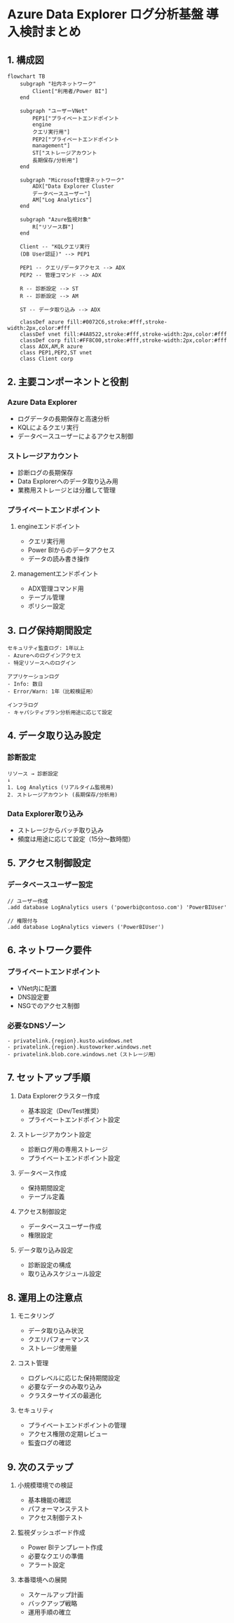 # Azure Data Explorer ログ分析基盤 導入検討まとめ

## 1. 構成図

```mermaid
flowchart TB
    subgraph "社内ネットワーク"
        Client["利用者/Power BI"]
    end

    subgraph "ユーザーVNet"
        PEP1["プライベートエンドポイント
        engine
        クエリ実行用"]
        PEP2["プライベートエンドポイント
        management"]
        ST["ストレージアカウント
        長期保存/分析用"]
    end

    subgraph "Microsoft管理ネットワーク"
        ADX["Data Explorer Cluster
        データベースユーザー"]
        AM["Log Analytics"]
    end

    subgraph "Azure監視対象"
        R["リソース群"]
    end

    Client -- "KQLクエリ実行
    (DB User認証)" --> PEP1
    
    PEP1 -- クエリ/データアクセス --> ADX
    PEP2 -- 管理コマンド --> ADX
    
    R -- 診断設定 --> ST
    R -- 診断設定 --> AM
    
    ST -- データ取り込み --> ADX

    classDef azure fill:#0072C6,stroke:#fff,stroke-width:2px,color:#fff
    classDef vnet fill:#4A8522,stroke:#fff,stroke-width:2px,color:#fff
    classDef corp fill:#FF8C00,stroke:#fff,stroke-width:2px,color:#fff
    class ADX,AM,R azure
    class PEP1,PEP2,ST vnet
    class Client corp
```

## 2. 主要コンポーネントと役割

### Azure Data Explorer
- ログデータの長期保存と高速分析
- KQLによるクエリ実行
- データベースユーザーによるアクセス制御

### ストレージアカウント
- 診断ログの長期保存
- Data Explorerへのデータ取り込み用
- 業務用ストレージとは分離して管理

### プライベートエンドポイント
1. engineエンドポイント
   - クエリ実行用
   - Power BIからのデータアクセス
   - データの読み書き操作

2. managementエンドポイント
   - ADX管理コマンド用
   - テーブル管理
   - ポリシー設定

## 3. ログ保持期間設定

```
セキュリティ監査ログ: 1年以上
- Azureへのログインアクセス
- 特定リソースへのログイン

アプリケーションログ
- Info: 数日
- Error/Warn: 1年（比較検証用）

インフラログ
- キャパシティプラン分析用途に応じて設定
```

## 4. データ取り込み設定

### 診断設定
```
リソース → 診断設定
↓
1. Log Analytics (リアルタイム監視用)
2. ストレージアカウント (長期保存/分析用)
```

### Data Explorer取り込み
- ストレージからバッチ取り込み
- 頻度は用途に応じて設定（15分～数時間）

## 5. アクセス制御設定

### データベースユーザー設定
```kql
// ユーザー作成
.add database LogAnalytics users ('powerbi@contoso.com') 'PowerBIUser'

// 権限付与
.add database LogAnalytics viewers ('PowerBIUser')
```

## 6. ネットワーク要件

### プライベートエンドポイント
- VNet内に配置
- DNS設定要
- NSGでのアクセス制御

### 必要なDNSゾーン
```
- privatelink.{region}.kusto.windows.net
- privatelink.{region}.kustoworker.windows.net
- privatelink.blob.core.windows.net（ストレージ用）
```

## 7. セットアップ手順

1. Data Explorerクラスター作成
   - 基本設定（Dev/Test推奨）
   - プライベートエンドポイント設定

2. ストレージアカウント設定
   - 診断ログ用の専用ストレージ
   - プライベートエンドポイント設定

3. データベース作成
   - 保持期間設定
   - テーブル定義

4. アクセス制御設定
   - データベースユーザー作成
   - 権限設定

5. データ取り込み設定
   - 診断設定の構成
   - 取り込みスケジュール設定

## 8. 運用上の注意点

1. モニタリング
   - データ取り込み状況
   - クエリパフォーマンス
   - ストレージ使用量

2. コスト管理
   - ログレベルに応じた保持期間設定
   - 必要なデータのみ取り込み
   - クラスターサイズの最適化

3. セキュリティ
   - プライベートエンドポイントの管理
   - アクセス権限の定期レビュー
   - 監査ログの確認

## 9. 次のステップ

1. 小規模環境での検証
   - 基本機能の確認
   - パフォーマンステスト
   - アクセス制御テスト

2. 監視ダッシュボード作成
   - Power BIテンプレート作成
   - 必要なクエリの準備
   - アラート設定

3. 本番環境への展開
   - スケールアップ計画
   - バックアップ戦略
   - 運用手順の確立